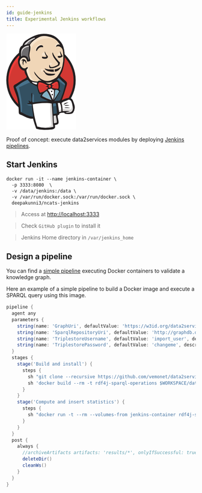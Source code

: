 ```yaml
---
id: guide-jenkins
title: Experimental Jenkins workflows
---
```


[![](/img/jenkins.png)](https://jenkins.io/)


Proof of concept: execute data2services modules by deploying [Jenkins pipelines](https://jenkins.io/).

## Start Jenkins

```shell
docker run -it --name jenkins-container \
  -p 3333:8080  \
  -v /data/jenkins:/data \
  -v /var/run/docker.sock:/var/run/docker.sock \
  deepakunni3/ncats-jenkins 
```

> Access at [http://localhost:3333](http://localhost:3333)

> Check `GitHub plugin` to install it

> Jenkins Home directory in `/var/jenkins_home`

## Design a pipeline

You can find a [simple pipeline](https://github.com/NCATS-Tangerine/ncats-kg-release-pipeline/tree/red-kg-validation) executing Docker containers to validate a knowledge graph.

Here an example of a simple pipeline to build a Docker image and execute a SPARQL query using this image.

```groovy
pipeline {
  agent any
  parameters {
    string(name: 'GraphUri', defaultValue: 'https://w3id.org/data2services/graph/biolink/date', description: 'URI of the Graph to validate')
    string(name: 'SparqlRepositoryUri', defaultValue: 'http://graphdb.dumontierlab.com/repositories/public/statements', description: 'URI of the repository used to insert the computed statistics')
    string(name: 'TriplestoreUsername', defaultValue: 'import_user', description: 'Username for the triplestore')
    string(name: 'TriplestorePassword', defaultValue: 'changeme', description: 'Password for the triplestore')
  }
  stages {
    stage('Build and install') {
      steps {
        sh "git clone --recursive https://github.com/vemonet/data2services-insert.git"
        sh 'docker build --rm -t rdf4j-sparql-operations $WORKSPACE/data2services-insert/rdf4j-sparql-operations'
      }
    }
    stage('Compute and insert statistics') {
      steps {
        sh "docker run -t --rm --volumes-from jenkins-container rdf4j-sparql-operations -rq '$WORKSPACE/data2services-insert/compute-statistics' -url '${params.SparqlRepositoryUri}' -un ${params.TriplestoreUsername} -pw ${params.TriplestorePassword} -var inputGraph:${params.GraphUri}"
      }
    }
  }
  post {
    always {
      //archiveArtifacts artifacts: 'results/*', onlyIfSuccessful: true // archive contents in results folder
      deleteDir()
      cleanWs()
    }
  }
}
```